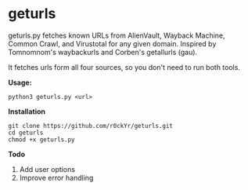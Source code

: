 # geturls
geturls.py fetches known URLs from AlienVault, Wayback Machine, Common Crawl, and Virustotal for any given domain. Inspired by Tomnomnom's waybackurls and Corben's getallurls (gau).

It fetches urls form all four sources, so you don't need to run both tools.

**Usage:**
```
python3 geturls.py <url>
```

**Installation**
```
git clone https://github.com/r0ckYr/geturls.git
cd geturls
chmod +x geturls.py
```

**Todo**
1. Add user options
2. Improve error handling
